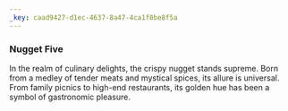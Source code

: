 ```yaml
---
_key: caad9427-d1ec-4637-8a47-4ca1f8be8f5a
---
```


### Nugget Five

In the realm of culinary delights, the crispy nugget stands supreme. Born from a medley of tender meats and mystical spices, its allure is universal. From family picnics to high-end restaurants, its golden hue has been a symbol of gastronomic pleasure.
